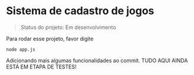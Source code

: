 # Sistema de cadastro de jogos #

> Status do projeto: Em desenvolvimento

Para rodar esse projeto, favor digite

```
node app.js
```
Adicionando mais algumas funcionalidades ao commit.
TUDO AQUI AINDA ESTÁ EM ETAPA DE TESTES!
